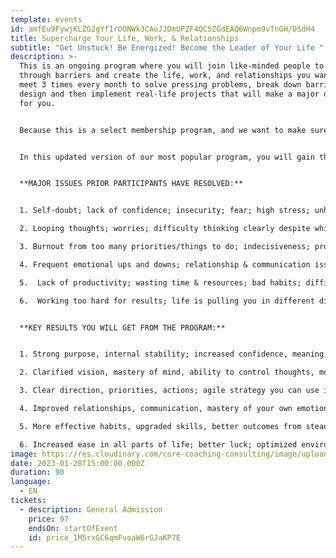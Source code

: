 ```yaml
---
template: events
id: amfEu9FywjKLZG2gYf1rOONWk3CAoJJDmUPZF4QCSZGdEAQ6Wnpm9vTnGH/DSdH4
title: Supercharge Your Life, Work, & Relationships
subtitle: "Get Unstuck! Be Energized! Become the Leader of Your Life "
description: >-
  T﻿his is an ongoing program where you will join like-minded people to blast
  through barriers and create the life, work, and relationships you want.  We
  meet 3 times every month to solve pressing problems, break down barriers, and
  design and then implement real-life projects that will make a major difference
  for you.


  B﻿ecause this is a select membership program, and we want to make sure it is right for you and for the group you will be joining, please schedule a time to meet with the instructors, Sharon Seivert or Bonnie Koch so we can all be certain that this is the right program to meet your needs.  Go to [calendly.com](https://calendly.com/sseivert-1/clarity-session)


  I﻿n this updated version of our most popular program, you will gain the following results. ﻿


  **MAJOR ISSUES PRIOR PARTICIPANTS HAVE RESOLVED:** 


  1. Self-doubt; lack of confidence; insecurity; fear; high stress; unhappiness

  2. Looping thoughts; worries; difficulty thinking clearly despite white noise, distractions, emergencies

  3. Burnout from too many priorities/things to do; indecisiveness; procrastination; inability to act 

  4. Frequent emotional ups and downs; relationship & communication issues that get in the way 

  5.  Lack of productivity; wasting time & resources; bad habits; difficulty following-through

  6.  Working too hard for results; life is pulling you in different directions


  **KEY RESULTS YOU WILL GET FROM THE PROGRAM:**


  1. Strong purpose, internal stability; increased confidence, meaning, intuition, happiness

  2. Clarified vision, mastery of mind, ability to control thoughts, more creative thinking

  3. Clear direction, priorities, actions; agile strategy you can use in any part of life or work

  4. Improved relationships, communication, mastery of your own emotions/feelings

  5. More effective habits, upgraded skills, better outcomes from steady followup

  6. Increased ease in all parts of life; better luck; optimized environment
image: https://res.cloudinary.com/core-coaching-consulting/image/upload/v1664393534/Supercharge_3.jpb_icksmr.jpg
date: 2023-01-28T15:00:00.000Z
duration: 90
language:
  - EN
tickets:
  - description: General Admission
    price: 97
    endsOn: startOfEvent
    id: price_1M5rxGC6qmFvoaW6rGJaKP7E
---
```

